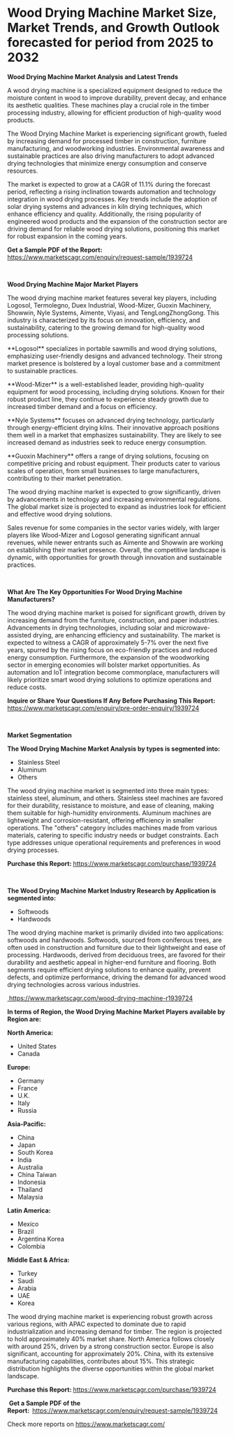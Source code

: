 <p><h1>Wood Drying Machine Market Size, Market Trends, and Growth Outlook forecasted for period from 2025 to 2032</h1></p><p><strong>Wood Drying Machine Market Analysis and Latest Trends</strong></p>
<p><p>A wood drying machine is a specialized equipment designed to reduce the moisture content in wood to improve durability, prevent decay, and enhance its aesthetic qualities. These machines play a crucial role in the timber processing industry, allowing for efficient production of high-quality wood products. </p><p>The Wood Drying Machine Market is experiencing significant growth, fueled by increasing demand for processed timber in construction, furniture manufacturing, and woodworking industries. Environmental awareness and sustainable practices are also driving manufacturers to adopt advanced drying technologies that minimize energy consumption and conserve resources. </p><p>The market is expected to grow at a CAGR of 11.1% during the forecast period, reflecting a rising inclination towards automation and technology integration in wood drying processes. Key trends include the adoption of solar drying systems and advances in kiln drying techniques, which enhance efficiency and quality. Additionally, the rising popularity of engineered wood products and the expansion of the construction sector are driving demand for reliable wood drying solutions, positioning this market for robust expansion in the coming years.</p></p>
<p><strong>Get a Sample PDF of the Report:&nbsp;</strong> <a href="https://www.marketscagr.com/enquiry/request-sample/1939724?utm_campaign=3189&utm_medium=2&utm_source=Github&utm_content=ia&utm_term=10042025&utm_id=wood-drying-machine">https://www.marketscagr.com/enquiry/request-sample/1939724</a></p>
<p>&nbsp;</p>
<p><strong>Wood Drying Machine Major Market Players</strong></p>
<p><p>The wood drying machine market features several key players, including Logosol, Termolegno, Duex Industrial, Wood-Mizer, Guoxin Machinery, Showwin, Nyle Systems, Aimente, Viyasi, and TengLongZhongGong. This industry is characterized by its focus on innovation, efficiency, and sustainability, catering to the growing demand for high-quality wood processing solutions.</p><p>**Logosol** specializes in portable sawmills and wood drying solutions, emphasizing user-friendly designs and advanced technology. Their strong market presence is bolstered by a loyal customer base and a commitment to sustainable practices.</p><p>**Wood-Mizer** is a well-established leader, providing high-quality equipment for wood processing, including drying solutions. Known for their robust product line, they continue to experience steady growth due to increased timber demand and a focus on efficiency.</p><p>**Nyle Systems** focuses on advanced drying technology, particularly through energy-efficient drying kilns. Their innovative approach positions them well in a market that emphasizes sustainability. They are likely to see increased demand as industries seek to reduce energy consumption.</p><p>**Guoxin Machinery** offers a range of drying solutions, focusing on competitive pricing and robust equipment. Their products cater to various scales of operation, from small businesses to large manufacturers, contributing to their market penetration.</p><p>The wood drying machine market is expected to grow significantly, driven by advancements in technology and increasing environmental regulations. The global market size is projected to expand as industries look for efficient and effective wood drying solutions.</p><p>Sales revenue for some companies in the sector varies widely, with larger players like Wood-Mizer and Logosol generating significant annual revenues, while newer entrants such as Aimente and Showwin are working on establishing their market presence. Overall, the competitive landscape is dynamic, with opportunities for growth through innovation and sustainable practices.</p></p>
<p>&nbsp;</p>
<p><strong>What Are The Key Opportunities For Wood Drying Machine Manufacturers?</strong></p>
<p><p>The wood drying machine market is poised for significant growth, driven by increasing demand from the furniture, construction, and paper industries. Advancements in drying technologies, including solar and microwave-assisted drying, are enhancing efficiency and sustainability. The market is expected to witness a CAGR of approximately 5-7% over the next five years, spurred by the rising focus on eco-friendly practices and reduced energy consumption. Furthermore, the expansion of the woodworking sector in emerging economies will bolster market opportunities. As automation and IoT integration become commonplace, manufacturers will likely prioritize smart wood drying solutions to optimize operations and reduce costs.</p></p>
<p><strong>Inquire or Share Your Questions If Any Before Purchasing This Report:</strong> <a href="https://www.marketscagr.com/enquiry/pre-order-enquiry/1939724?utm_campaign=3189&utm_medium=2&utm_source=Github&utm_content=ia&utm_term=10042025&utm_id=wood-drying-machine">https://www.marketscagr.com/enquiry/pre-order-enquiry/1939724</a></p>
<p>&nbsp;</p>
<p><strong>Market Segmentation</strong></p>
<p><strong>The Wood Drying Machine Market Analysis by types is segmented into:</strong></p>
<p><ul><li>Stainless Steel</li><li>Aluminum</li><li>Others</li></ul></p>
<p><p>The wood drying machine market is segmented into three main types: stainless steel, aluminum, and others. Stainless steel machines are favored for their durability, resistance to moisture, and ease of cleaning, making them suitable for high-humidity environments. Aluminum machines are lightweight and corrosion-resistant, offering efficiency in smaller operations. The "others" category includes machines made from various materials, catering to specific industry needs or budget constraints. Each type addresses unique operational requirements and preferences in wood drying processes.</p></p>
<p><strong>Purchase this Report:&nbsp;</strong><a href="https://www.marketscagr.com/purchase/1939724?utm_campaign=3189&utm_medium=2&utm_source=Github&utm_content=ia&utm_term=10042025&utm_id=wood-drying-machine">https://www.marketscagr.com/purchase/1939724</a></p>
<p>&nbsp;</p>
<p><strong>The Wood Drying Machine Market Industry Research by Application is segmented into:</strong></p>
<p><ul><li>Softwoods</li><li>Hardwoods</li></ul></p>
<p><p>The wood drying machine market is primarily divided into two applications: softwoods and hardwoods. Softwoods, sourced from coniferous trees, are often used in construction and furniture due to their lightweight and ease of processing. Hardwoods, derived from deciduous trees, are favored for their durability and aesthetic appeal in higher-end furniture and flooring. Both segments require efficient drying solutions to enhance quality, prevent defects, and optimize performance, driving the demand for advanced wood drying technologies across various industries.</p></p>
<p><a href="https://www.marketscagr.com/wood-drying-machine-r1939724?utm_campaign=3189&utm_medium=2&utm_source=Github&utm_content=ia&utm_term=10042025&utm_id=wood-drying-machine">&nbsp;https://www.marketscagr.com/wood-drying-machine-r1939724</a></p>
<p><strong>In terms of Region, the Wood Drying Machine Market Players available by Region are:</strong></p>
<p>
    <p> <strong> North America: </strong>
        <ul>
            <li>United States</li>
            <li>Canada</li>
        </ul>
        </p> 
    <p> <strong> Europe: </strong>
        <ul>
            <li>Germany</li>
            <li>France</li>
            <li>U.K.</li>
            <li>Italy</li>
            <li>Russia</li>
        </ul>
        </p> 
    <p> <strong> Asia-Pacific: </strong>
        <ul>
            <li>China</li>
            <li>Japan</li>
            <li>South Korea</li>
            <li>India</li>
            <li>Australia</li>
            <li>China Taiwan</li>
            <li>Indonesia</li>
            <li>Thailand</li>
            <li>Malaysia</li>
        </ul>
        </p> 
    <p> <strong> Latin America: </strong>
        <ul>
            <li>Mexico</li>
            <li>Brazil</li>
            <li>Argentina Korea</li>
            <li>Colombia</li>
        </ul>
        </p> 
    <p> <strong> Middle East & Africa: </strong>
        <ul>
            <li>Turkey</li>
            <li>Saudi</li>
            <li>Arabia</li>
            <li>UAE</li>
            <li>Korea</li>
        </ul>
    </p>
    </p>
<p><p>The wood drying machine market is experiencing robust growth across various regions, with APAC expected to dominate due to rapid industrialization and increasing demand for timber. The region is projected to hold approximately 40% market share. North America follows closely with around 25%, driven by a strong construction sector. Europe is also significant, accounting for approximately 20%. China, with its extensive manufacturing capabilities, contributes about 15%. This strategic distribution highlights the diverse opportunities within the global market landscape.</p></p>
<p><strong>Purchase this Report: </strong><a href="https://www.marketscagr.com/purchase/1939724?utm_campaign=3189&utm_medium=2&utm_source=Github&utm_content=ia&utm_term=10042025&utm_id=wood-drying-machine">https://www.marketscagr.com/purchase/1939724</a></p>
<p>&nbsp;<strong>Get a Sample PDF of the Report:&nbsp;&nbsp;</strong><a href="https://www.marketscagr.com/enquiry/request-sample/1939724?utm_campaign=3189&utm_medium=2&utm_source=Github&utm_content=ia&utm_term=10042025&utm_id=wood-drying-machine">https://www.marketscagr.com/enquiry/request-sample/1939724</a></p>
<p><strong></strong></p>
<p>Check more reports on <a href="https://www.marketscagr.com/?utm_campaign=3189&utm_medium=2&utm_source=Github&utm_content=ia&utm_term=10042025&utm_id=wood-drying-machine">https://www.marketscagr.com/</a></p>